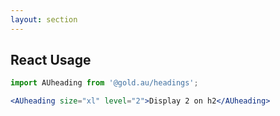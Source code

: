 ```yaml
---
layout: section
---
```


## React Usage

```jsx
import AUheading from '@gold.au/headings';

<AUheading size="xl" level="2">Display 2 on h2</AUheading>
```
